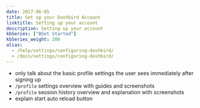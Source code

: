 ```yaml
---
date: 2017-06-05
title: Set up your Dashbird Account
linktitle: Setting up your account
description: Setting up your account
kbSeries: ["BGet Started"]
kbSeries_weight: 200
alias:
  - /help/settings/configuring-dashbird/
  - /docs/settings/configuring-dashbird/
---
```


- only talk about the basic profile settings the user sees immediately after signing up
- `/profile` settings overview with guides and screenshots
- `/profile` session history overview and explanation with screenshots
- explain start auto reload button


